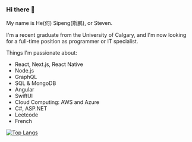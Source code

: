 ### Hi there 👋

My name is He(何) Sipeng(斯鹏), or Steven.

I'm a recent graduate from the University of Calgary, and I'm now looking for a full-time position as programmer or IT specialist.

Things I'm passionate about:

- React, Next.js, React Native
- Node.js
- GraphQL
- SQL & MongoDB
- Angular
- SwiftUI
- Cloud Computing: AWS and Azure
- C#, ASP.NET
- Leetcode
- French
  
[![Top Langs](https://github-readme-stats.vercel.app/api/top-langs/?username=hsp8412&layout=compact&hide=css,assembly&langs_count=10)](https://github.com/anuraghazra/github-readme-stats)


<!--
**hsp8412/hsp8412** is a ✨ _special_ ✨ repository because its `README.md` (this file) appears on your GitHub profile.

Here are some ideas to get you started:

- 🔭 I’m currently working on ...
- 🌱 I’m currently learning ...
- 👯 I’m looking to collaborate on ...
- 🤔 I’m looking for help with ...
- 💬 Ask me about ...
- 📫 How to reach me: ...
- 😄 Pronouns: ...
- ⚡ Fun fact: ...
-->
